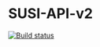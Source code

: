 # SUSI-API-v2
[![Build status](https://ci.appveyor.com/api/projects/status/ivmobpi81r7ctmfu?svg=true)](https://ci.appveyor.com/project/betrakiss/susi-api-v2)
